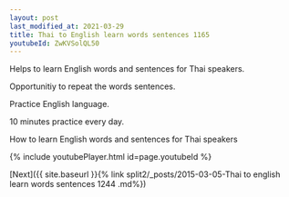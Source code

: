 ```yaml
---
layout: post
last_modified_at: 2021-03-29
title: Thai to English learn words sentences 1165 
youtubeId: ZwKVSolQL50
---
```

 
 
Helps to learn English words and sentences for Thai speakers.

Opportunitiy to repeat the words sentences. 

Practice English language. 
 
10 minutes practice every day. 
 
How to learn English words and sentences for Thai speakers 
 
{% include youtubePlayer.html id=page.youtubeId %}
 
 
[Next]({{ site.baseurl }}{% link  split2/_posts/2015-03-05-Thai to english learn words sentences 1244 .md%})
 
